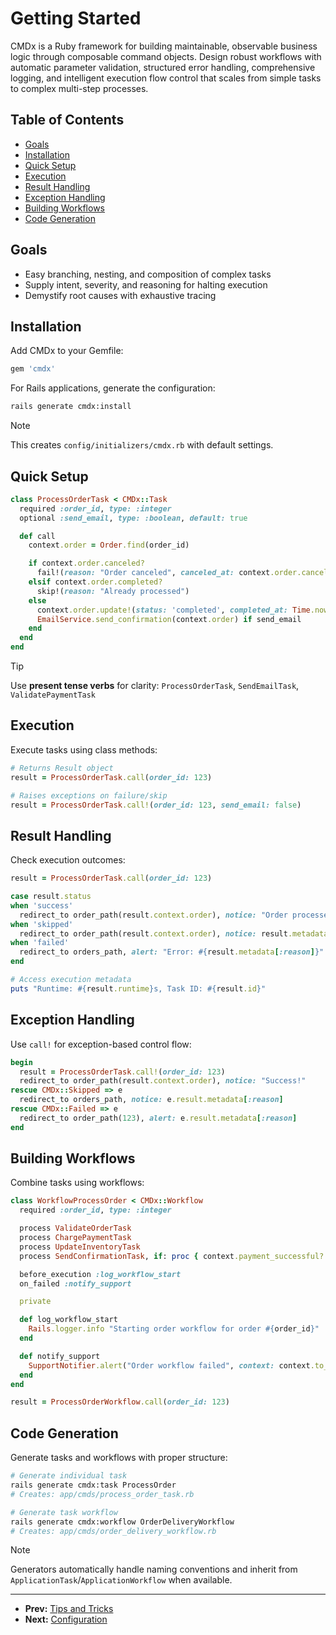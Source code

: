# Getting Started

CMDx is a Ruby framework for building maintainable, observable business logic through composable
command objects. Design robust workflows with automatic parameter validation, structured error
handling, comprehensive logging, and intelligent execution flow control that scales from simple
tasks to complex multi-step processes.

## Table of Contents

- [Goals](#goals)
- [Installation](#installation)
- [Quick Setup](#quick-setup)
- [Execution](#execution)
- [Result Handling](#result-handling)
- [Exception Handling](#exception-handling)
- [Building Workflows](#building-workflows)
- [Code Generation](#code-generation)

## Goals

- Easy branching, nesting, and composition of complex tasks
- Supply intent, severity, and reasoning for halting execution
- Demystify root causes with exhaustive tracing

## Installation

Add CMDx to your Gemfile:

```ruby
gem 'cmdx'
```

For Rails applications, generate the configuration:

```bash
rails generate cmdx:install
```

> [!NOTE]
> This creates `config/initializers/cmdx.rb` with default settings.

## Quick Setup

```ruby
class ProcessOrderTask < CMDx::Task
  required :order_id, type: :integer
  optional :send_email, type: :boolean, default: true

  def call
    context.order = Order.find(order_id)

    if context.order.canceled?
      fail!(reason: "Order canceled", canceled_at: context.order.canceled_at)
    elsif context.order.completed?
      skip!(reason: "Already processed")
    else
      context.order.update!(status: 'completed', completed_at: Time.now)
      EmailService.send_confirmation(context.order) if send_email
    end
  end
end
```

> [!TIP]
> Use **present tense verbs** for clarity: `ProcessOrderTask`, `SendEmailTask`, `ValidatePaymentTask`

## Execution

Execute tasks using class methods:

```ruby
# Returns Result object
result = ProcessOrderTask.call(order_id: 123)

# Raises exceptions on failure/skip
result = ProcessOrderTask.call!(order_id: 123, send_email: false)
```

## Result Handling

Check execution outcomes:

```ruby
result = ProcessOrderTask.call(order_id: 123)

case result.status
when 'success'
  redirect_to order_path(result.context.order), notice: "Order processed!"
when 'skipped'
  redirect_to order_path(result.context.order), notice: result.metadata[:reason]
when 'failed'
  redirect_to orders_path, alert: "Error: #{result.metadata[:reason]}"
end

# Access execution metadata
puts "Runtime: #{result.runtime}s, Task ID: #{result.id}"
```

## Exception Handling

Use `call!` for exception-based control flow:

```ruby
begin
  result = ProcessOrderTask.call!(order_id: 123)
  redirect_to order_path(result.context.order), notice: "Success!"
rescue CMDx::Skipped => e
  redirect_to orders_path, notice: e.result.metadata[:reason]
rescue CMDx::Failed => e
  redirect_to order_path(123), alert: e.result.metadata[:reason]
end
```

## Building Workflows

Combine tasks using workflows:

```ruby
class WorkflowProcessOrder < CMDx::Workflow
  required :order_id, type: :integer

  process ValidateOrderTask
  process ChargePaymentTask
  process UpdateInventoryTask
  process SendConfirmationTask, if: proc { context.payment_successful? }

  before_execution :log_workflow_start
  on_failed :notify_support

  private

  def log_workflow_start
    Rails.logger.info "Starting order workflow for order #{order_id}"
  end

  def notify_support
    SupportNotifier.alert("Order workflow failed", context: context.to_h)
  end
end

result = ProcessOrderWorkflow.call(order_id: 123)
```

## Code Generation

Generate tasks and workflows with proper structure:

```bash
# Generate individual task
rails generate cmdx:task ProcessOrder
# Creates: app/cmds/process_order_task.rb

# Generate task workflow
rails generate cmdx:workflow OrderDeliveryWorkflow
# Creates: app/cmds/order_delivery_workflow.rb
```

> [!NOTE]
> Generators automatically handle naming conventions and inherit from `ApplicationTask`/`ApplicationWorkflow` when available.

---

- **Prev:** [Tips and Tricks](tips_and_tricks.md)
- **Next:** [Configuration](configuration.md)
